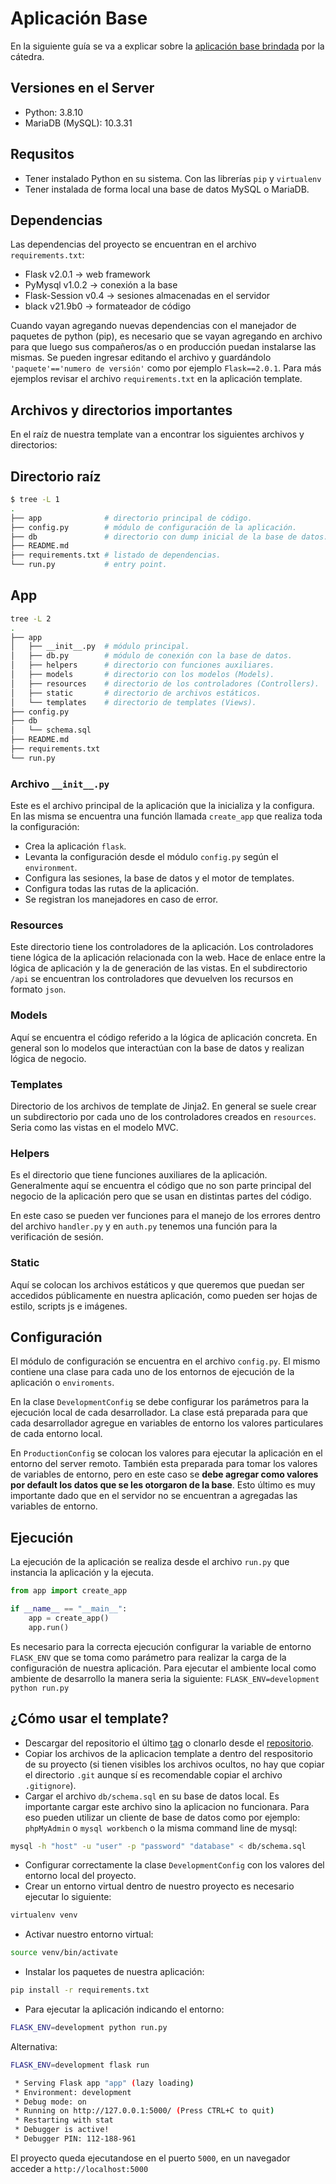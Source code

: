 # Aplicación Base

En la siguiente guía se va a explicar sobre la [aplicación base
brindada](https://github.com/Proyecto-de-Software/flask-template) por la
cátedra.

## Versiones en el Server

- Python: 3.8.10
- MariaDB (MySQL): 10.3.31

## Requsitos

- Tener instalado Python en su sistema. Con las librerías `pip` y `virtualenv`
- Tener instalada de forma local una base de datos MySQL o MariaDB.

## Dependencias

Las dependencias del proyecto se encuentran en el archivo `requirements.txt`:

- Flask v2.0.1       -> web framework
- PyMysql v1.0.2     -> conexión a la base
- Flask-Session v0.4 -> sesiones almacenadas en el servidor
- black v21.9b0      -> formateador de código

Cuando vayan agregando nuevas dependencias con el manejador de paquetes de
python (pip), es necesario que se vayan agregando en archivo para que luego
sus compañeros/as o en producción puedan instalarse las mismas. Se pueden
ingresar editando el archivo y guardándolo `'paquete'=='numero de versión'`
como por ejemplo  `Flask==2.0.1`. Para más ejemplos revisar el archivo
`requirements.txt` en la aplicación template.

## Archivos y directorios importantes

En el raíz de nuestra template van a encontrar los siguientes archivos y
directorios:

## Directorio raíz

```bash
$ tree -L 1
.
├── app              # directorio principal de código.
├── config.py        # módulo de configuración de la aplicación.
├── db               # directorio con dump inicial de la base de datos.
├── README.md
├── requirements.txt # listado de dependencias.
└── run.py           # entry point.
```

## App

```bash
tree -L 2
.
├── app
│   ├── __init__.py  # módulo principal.
│   ├── db.py        # módulo de conexión con la base de datos.
│   ├── helpers      # directorio con funciones auxiliares.
│   ├── models       # directorio con los modelos (Models).
│   ├── resources    # directorio de los controladores (Controllers).
│   ├── static       # directorio de archivos estáticos.
│   └── templates    # directorio de templates (Views).
├── config.py
├── db
│   └── schema.sql
├── README.md
├── requirements.txt
└── run.py
```

### Archivo `__init__.py`

Este es el archivo principal de la aplicación que la inicializa y la configura.
En las misma se encuentra una función llamada `create_app` que realiza toda
la configuración:

- Crea la aplicación `flask`.
- Levanta la configuración desde el módulo `config.py` según el `environment`.
- Configura las sesiones, la base de datos y el motor de templates.
- Configura todas las rutas de la aplicación.
- Se registran los manejadores en caso de error.

### Resources

Este directorio tiene los controladores de la aplicación. Los controladores tiene
lógica de la aplicación relacionada con la web. Hace de enlace entre la lógica
de aplicación y la de generación de las vistas. En el subdirectorio `/api` se
encuentran los controladores que devuelven los recursos en formato `json`.

### Models

Aquí se encuentra el código referido a la lógica de aplicación concreta. En
general son lo modelos que interactúan con la base de datos y realizan lógica de
negocio.

### Templates

Directorio de los archivos de template de Jinja2. En general se suele crear
un subdirectorio por cada uno de los controladores creados en `resources`.
Seria como las vistas en el modelo MVC.

### Helpers

Es el directorio que tiene funciones auxiliares de la aplicación. Generalmente
aquí se encuentra el código que no son parte principal del negocio de la
aplicación pero que se usan en distintas partes del código.

En este caso se pueden ver funciones para el manejo de los errores dentro del
archivo `handler.py` y en `auth.py` tenemos una función para la verificación
de sesión.

### Static

Aquí se colocan los archivos estáticos y que queremos que puedan ser accedidos
públicamente en nuestra aplicación, como pueden ser hojas de estilo, scripts js
e imágenes.

## Configuración

El módulo de configuración se encuentra en el archivo `config.py`. El mismo
contiene una clase para cada uno de los entornos de ejecución de la aplicación o
`enviroments`.

En la clase `DevelopmentConfig` se debe configurar los parámetros para la
ejecución local de cada desarrollador. La clase está preparada para que cada
desarrollador agregue en variables de entorno los valores particulares de cada
entorno local.

En `ProductionConfig` se colocan los valores para ejecutar la aplicación
en el entorno del server remoto. También esta preparada para tomar los valores
de variables de entorno, pero en este caso se **debe agregar como valores por
default los datos que se les otorgaron de la base**. Esto último es muy
importante dado que en el servidor no se encuentran a agregadas las variables
de entorno.

## Ejecución

La ejecución de la aplicación se realiza desde el archivo `run.py` que instancia
la aplicación y la ejecuta.

```python
from app import create_app

if __name__ == "__main__":
    app = create_app()
    app.run()
```

Es necesario para la correcta ejecución configurar la variable de entorno
`FLASK_ENV` que se toma como parámetro para realizar la carga de la
configuración de nuestra aplicación.
Para ejecutar el ambiente local como ambiente de desarrollo la manera seria la
siguiente: `FLASK_ENV=development python run.py` 

## ¿Cómo usar el template?

- Descargar del repositorio el último [tag](https://github.com/Proyecto-de-Software/flask-template/tags)
  o clonarlo desde el [repositorio](https://github.com/Proyecto-de-Software/flask-template).
- Copiar los archivos de la aplicacion template a dentro del respositorio de su
  proyecto (si tienen visibles los archivos ocultos, no hay que copiar el
  directorio `.git` aunque sí es recomendable copiar el archivo `.gitignore`).
- Cargar el archivo `db/schema.sql` en su base de datos local. Es importante
  cargar este archivo sino la aplicacion no funcionara. Para eso pueden
  utilizar un cliente de base de datos como por ejemplo: `phpMyAdmin` o `mysql
  workbench` o la misma command line de mysql:
```bash
mysql -h "host" -u "user" -p "password" "database" < db/schema.sql
```
- Configurar correctamente la clase `DevelopmentConfig` con los valores del
  entorno local del proyecto.
- Crear un entorno virtual dentro de nuestro proyecto es necesario ejecutar lo
  siguiente:
```bash
virtualenv venv
```
- Activar nuestro entorno virtual:
```bash
source venv/bin/activate
```
- Instalar los paquetes de nuestra aplicación:
```bash
pip install -r requirements.txt
```
- Para ejecutar la aplicación indicando el entorno:
```bash
FLASK_ENV=development python run.py
```
Alternativa:
```bash
FLASK_ENV=development flask run
```

```bash
 * Serving Flask app "app" (lazy loading)
 * Environment: development
 * Debug mode: on
 * Running on http://127.0.0.1:5000/ (Press CTRL+C to quit)
 * Restarting with stat
 * Debugger is active!
 * Debugger PIN: 112-188-961
```
El proyecto queda ejecutandose en el puerto `5000`, en un navegador acceder a
`http://localhost:5000`
